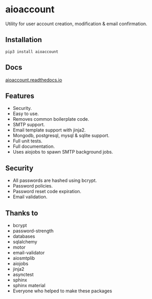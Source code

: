 # aioaccount
Utility for user account creation, modification & email confirmation.

## Installation
`pip3 install aioaccount`

## Docs
[aioaccount.readthedocs.io](https://aioaccount.readthedocs.io/en/latest/)

## Features
- Security.
- Easy to use.
- Removes common boilerplate code.
- SMTP support.
- Email template support with jinja2.
- Mongodb, postgresql, mysql & sqlite support.
- Full unit tests.
- Full documentation.
- Uses aiojobs to spawn SMTP background jobs.

## Security
- All passwords are hashed using bcrypt.
- Password policies.
- Password reset code expiration.
- Email validation.

## Thanks to
- bcrypt
- password-strength
- databases
- sqlalchemy
- motor
- email-validator
- aiosmtplib
- aiojobs
- jinja2
- asynctest
- sphinx
- sphinx material
- Everyone who helped to make these packages
